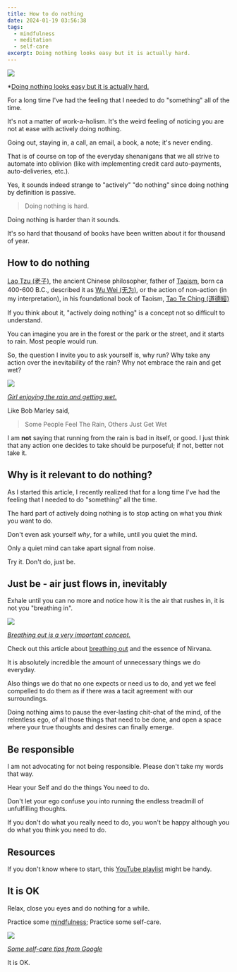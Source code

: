 ```yaml
---
title: How to do nothing
date: 2024-01-19 03:56:38
tags:
  - mindfulness
  - meditation
  - self-care
excerpt: Doing nothing looks easy but it is actually hard.
---
```

![](assets/writing/girl%20meditating,%20apparently%20doing%20nothing.png)

*[Doing nothing looks easy but it is actually hard.](assets/writing/girl%20meditating,%20apparently%20doing%20nothing.png)

For a long time I've had the feeling that I needed to do "something" all of the time.

It's not a matter of work-a-holism. It's the weird feeling of noticing you are not at ease with actively doing nothing.

Going out, staying in, a call, an email, a book, a note; it's never ending.

That is of course on top of the everyday shenanigans that we all strive to automate into oblivion (like with implementing credit card auto-payments, auto-deliveries, etc.).

Yes, it sounds indeed strange to "actively" "do nothing" since doing nothing by definition is passive.

> Doing nothing is hard. 

Doing nothing is harder than it sounds. 

It's so hard that thousand of books have been written about it for thousand of year.
## How to do nothing
[Lao Tzu (老子)](https://en.wikipedia.org/wiki/Laozi), the ancient Chinese philosopher, father of [Taoism](https://en.wikipedia.org/wiki/Taoism), born ca 400-600 B.C., described it as [Wu Wei (无为)](https://en.wikipedia.org/wiki/Wu_wei), or the action of non-action (in my interpretation), in his foundational book of Taoism, [Tao Te Ching (道德經)](https://en.wikipedia.org/wiki/Tao_Te_Ching)

If you think about it, "actively doing nothing" is a concept not so difficult to understand. 

You can imagine you are in the forest or the park or the street, and it starts to rain. Most people would run.

So, the question I invite you to ask yourself is, why run? Why take any action over the inevitability of the rain? Why not embrace the rain and get wet?

![](assets/writing/Girl%20enjoying%20getting%20wet%20in%20the%20rain..png)

*[Girl enjoying the rain and getting wet.](assets/writing/Girl%20enjoying%20getting%20wet%20in%20the%20rain..png)*

Like Bob Marley said,
> Some People Feel The Rain, Others Just Get Wet

I am **not** saying that running from the rain is bad in itself, or good. I just think that any action one decides to take should be purposeful; if not, better not take it.

## Why is it relevant to do nothing?
As I started this article, I recently realized that for a long time I've had the feeling that I needed to do "something" all the time.

The hard part of actively doing nothing is to stop acting on what you *think* you want to do.

Don't even ask yourself *why*, for a while, until you quiet the mind.

Only a quiet mind can take apart signal from noise.

Try it. Don't do, just be.

## Just be - air just flows in, inevitably
Exhale until you can no more and notice how it is the air that rushes in, it is not you "breathing in".

![](assets/writing/woman%20exhaling.png)

*[Breathing out is a very important concept.](assets/writing/woman%20exhaling.png)*

Check out this article about [breathing out](https://medium.com/@nickbeats1454/the-essence-of-nirvana-breathing-out-7bac009f7baa) and the essence of Nirvana.

It is absolutely incredible the amount of unnecessary things we do everyday.

Also things we do that no one expects or need us to do, and yet we feel compelled to do them as if there was a tacit agreement with our surroundings.

Doing nothing aims to pause the ever-lasting chit-chat of the mind, of the relentless ego, of all those things that need to be done, and open a space where your true thoughts and desires can finally emerge.

## Be responsible
I am not advocating for not being responsible. Please don't take my words that way.

Hear your Self and do the things You need to do.

Don't let your ego confuse you into running the endless treadmill of unfulfilling thoughts.

If you don't do what you really need to do,  you won't be happy although you do what you think you need to do.

## Resources
If you don't know where to start, this [YouTube playlist](https://www.youtube.com/playlist?list=PLqSpH4oFjwiIuSYw60NT429buU_DSlHIs) might be handy.

## It is OK
Relax, close you eyes and do nothing for a while.

Practice some [mindfulness](https://www.psychologytoday.com/us/basics/mindfulness); Practice some self-care.

![](assets/writing/self-care%20tips%20from%20Google.png)

*[Some self-care tips from Google](assets/writing/tips%20for%20self-care%20from%20Google.png)*

It is OK.
